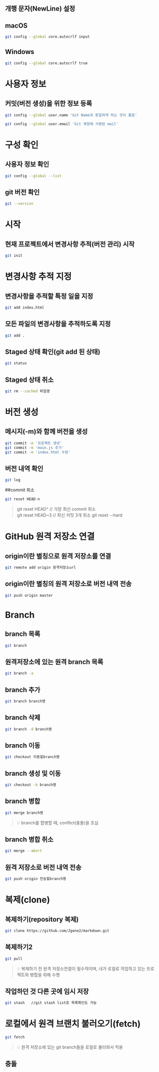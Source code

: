 ## 개행 문자(NewLine) 설정

## macOS

```zsh
git config --global core.autocrlf input
```

## Windows

```bash
git config --global core.autocrlf true
```

# 사용자 정보

## 커밋(버전 생성)을 위한 정보 등록

```zsh
git config --global user.name 'Git Name과 동일하게 하는 것이 좋음'
```

```zsh
git config --global user.email 'Git 계정에 사용된 mail'
```

# 구성 확인

## 사용자 정보 확인

```zsh
git config --global --list
```

## git 버전 확인

```zsh
git --version
```

# 시작

## 현재 프로젝트에서 변경사항 추적(버전 관리) 시작

```zsh
git init
```

# 변경사항 추적 지정

## 변경사항을 추적할 특정 일을 지정

```zsh
git add index.html
```

## 모든 파일의 변경사항을 추적하도록 지정

```zsh
git add .
```

## Staged 상태 확인(git add 된 상태)

```zsh
git status
```

## Staged 상태 취소

```zsh
git rm --cached 파일명
```

# 버전 생성

## 메시지(-m)와 함께 버전을 생성

```zsh
git commit -m '프로젝트 생성'
git commit -m 'main.js 추가'
git commit -m 'index.html 수정'
```

## 버전 내역 확인

```zsh
git log
```

##commit 취소

```zsh
git reset HEAD~n
```

> git reset HEAD^ // 가장 최신 commit 취소  
>  git reset HEAD~3 // 최신 커밋 3개 취소
> git reset --hard

# GitHub 원격 저장소 연결

## origin이란 별칭으로 원격 저장소를 연결

```zsh
git remote add origin 원격저장소url
```

## origin이란 별칭의 원격 저장소로 버전 내역 전송

```zsh
git push origin master
```

# Branch

## branch 목록

```zsh
git branch
```

## 원격저장소에 있는 원격 branch 목록

```zsh
git branch -a
```

## branch 추가

```zsh
git branch branch명
```

## branch 삭제

```zsh
git branch -d branch명
```

## branch 이동

```zsh
git checkout 이동할branch명
```

## branch 생성 및 이동

```zsh
git checkout -b branch명
```

## branch 병합

```zsh
git merge branch명
```

> 💡 branch를 합병할 때, conflict(충돌)을 조심

## branch 병합 취소

```zsh
git merge --abort
```

## 원격 저장소로 버전 내역 전송

```zsh
git push origin 전송할branch명
```

# 복제(clone)

## 복제하기(repository 복제)

```zsh
git clone https://github.com/Jgone2/markdown.git
```

## 복제하기2

```zsh
git pull
```

> 💡 복제하기 전 원격 저장소연결이 필수적이며, 내가 로컬로 작업하고 있는 프로젝트와 병합을 위해 수행

## 작업하던 것 다른 곳에 임시 저장

```zsh
git stash   //git stash list로 목록확인도 가능
```

# 로컬에서 원격 브랜치 불러오기(fetch)

```zsh
git fetch
```

> 💡 원격 저장소에 있는 git branch들을 로컬로 불러와서 적용

## 충돌
